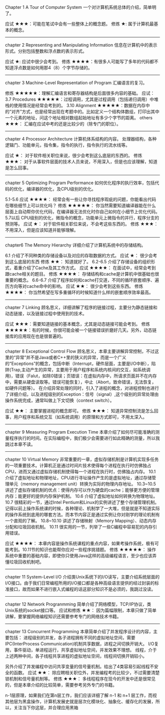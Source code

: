 Chapter 1
A Tour of Computer System
一个对计算机系统总体的介绍，简单明了。

应试 ★★★：可能在笔试中会有一些整体上的概念题。
修炼 ★: 属于计算机最基本的概念。
- - - - - - - - - - - - - - - - - - - - - - - - - - - - - - - - - - - - - - - - - - - - - - - - - - - - - - - - - - - - - - - - - - - - - -
chapter 2
Representing and Manipulating Information
信息在计算机中的表示形式。分别包括整数和浮点数的表示形式。

应试 ★: 应试中很少会考到。
修炼 ★★★★：有很多人可能写了多年的代码都不知道浮点数是如何用那4（8）个字节存储的。
- - - - - - - - - - - - - - - - - - - - - - - - - - - - - - - - - - - - - - - - - - - - - - - - - - - - - - - - - - - - - - - - - - - - - -
chapter 3
Machine-Level Representation of Program
汇编语言的复习。

修炼 ★★★★★：理解汇编语言和寄存器结构是后面很多内容的基础。
应试：
3.7 Procedures ★★★★★：过程调用，尤其是过程调用（包括递归调用）中堆栈的使用情况是经常会考到的。
3.10 Alignment ★★★★★：数据在内存中的“对齐”方式，也是经常出现在考题中的。比如定义一个结构体数组，打印出其中一个元素的地址，问这个地址相对数组起始地址有多少个字节的距离。
others ★★★： 汇编在应试中考的还是比较少的（除专门的职位）。
- - - - - - - - - - - - - - - - - - - - - - - - - - - - - - - - - - - - - - - - - - - - - - - - - - - - - - - - - - - - - - - - - - - - - -
chapter 4
Processor Architecture
计算机体系结构的内容。
处理器结构，各种逻辑门、功能单元，指令集，指令的执行，指令执行的流水线等。

应试 ★： 对于软件相关职位来说，很少会考到这么底层的东西的。
修炼 ★★★： 对于从事软件层面的技术人员来说，不用深入，但是也应该理解，知道是怎么回事。
- - - - - - - - - - - - - - - - - - - - - - - - - - - - - - - - - - - - - - - - - - - - - - - - - - - - - - - - - - - - - - - - - - - - - -
chapter 5
Optimizing Program Performance
如何优化程序的执行效率，包括代码的优化，编译器的优化，及CPU级别的优化。

5.1-5.6
应试 ★★★★： 经常会有一些让你寻找程序瑕疵的问题，你能看出代码在哪些细节上可以优化吗？
修炼 ★★★★★： 你当然需要知道编译器能在什么层面上自动帮你优化代码，在编译器无法优化时你自己如何在小细节上优化代码。
5.7以后
CPU级别的优化，微指令的概念，功能单元上微指令的并行，程序分支的预测等。
应试 ★： 对于软件相关职位来说，不会考这些东西的。
修炼 ★★★： 不用深入，但是应该知道并能够理解。
- - - - - - - - - - - - - - - - - - - - - - - - - - - - - - - - - - - - - - - - - - - - - - - - - - - - - - - - - - - - - - - - - - - - - -
chapter6
The Memory Hierarchy
详细介绍了计算机系统中的存储结构。

6.1 介绍了不同种类的存储设备以及对应的存取数据的方式。
应试 ★： 很少会考到这么底层的东西
修炼 ★★： 知道就好了。
6.2-6.5 介绍了存储设备的组织形式，着重介绍了Cache及其工作方式。
应试 ★★★★： 在面试中，经常会考到跟cache相关的题目。
修炼 ★★★★： 存储结构和cache是计算机中很基础也很重要的概念。
6.6-6.7 介绍了程序如何和cache打交道，不同的循环嵌套顺序、遍历方向等对cache命中的影响。
应试 ★★： 很少会考到这些东西。
修炼 ★★★★： 你当然希望在写多重循环的时候知道什么样的嵌套顺序效率最高。
- - - - - - - - - - - - - - - - - - - - - - - - - - - - - - - - - - - - - - - - - - - - - - - - - - - - - - - - - - - - - - - - - - - - - -
chapter 7
Linking
顾名思义，详细讲解了程序的链接过程，主要分为静态链接和动态链接，以及链接过程中使用到的技术。

应试 ★★★：需要知道链接的基本概念，尤其是动态链接可能会考到。
修炼 ★★★★★：有的时候，你很可能会被一个链接错误折磨好几天。另外，动态链接库的应用现在也是很普遍的。
- - - - - - - - - - - - - - - - - - - - - - - - - - - - - - - - - - - - - - - - - - - - - - - - - - - - - - - - - - - - - - - - - - - - - -
chapter 8
Exceptional Control Flow
顾名思义，本章主要讲解异常控制，不过这里的“异常”并不是Java或者C++里的狭义的异常，而是一个广义的“Exceptions”的概念，包括中断（Interrupt，硬件层面，主要是I/O中断），陷阱(Trap,主动产生的异常，主要用于用户程序和系统内核间的交互，如系统调用)，错误（Falut，如除0错误；页错误：在虚拟内存中，所请求页面并不在内存中，需要从硬盘读取等。错误可能恢复），中止（Abort，致命错误，无法恢复，如硬件问题等）。
在介绍异常处理的同时，引入了进程的概念，对进程控制也进行了详细介绍，以及进程级别的Exception：信号（signal）,这个级别的异常处理由操作系统完成，通常叫做上下文切换（context switch）。

应试 ★★： 主要掌握进程的概念即可。
修炼 ★★★： 知道异常控制流是怎么回事，用户程序和系统交互（如系统调用）的原理和方式即可，不用太深入。
- - - - - - - - - - - - - - - - - - - - - - - - - - - - - - - - - - - - - - - - - - - - - - - - - - - - - - - - - - - - - - - - - - - - - -
chapter 9
Measuring Program Execution Time
本章介绍了如何尽可能准确的测量程序执行的时间。在实际编程中，我们极少会需要进行如此精确的测量，所以我跳过本章不读。
- - - - - - - - - - - - - - - - - - - - - - - - - - - - - - - - - - - - - - - - - - - - - - - - - - - - - - - - - - - - - - - - - - - - - -
chapter 10
Virtual Memory
非常重要的一章，虚拟存储机制是计算机实现多任务的一项重要技术。计算机正是通过时间片技术使得每个进程在执行时仿佛独占CPU，进而又通过虚拟存储机制使得每一个进程在执行时，仿佛独占内存。
10.1介绍了虚拟地址和物理地址，CPU进行寻址操作产生的是虚拟地址，通过存储管理单元（memory management unit）转换为实际的物理内存地址。
10.3~10.5讲述了虚拟存储机制的优点：使得内存可以作为硬盘的cache；能够更方便的管理内存；能更好的提供内存保护机制。
10.6 介绍了虚拟地址如何转换为物理地址。
10.7 很精彩的一节，通过Intel Pentium和Linux的实例讲述了整个存储管理机制。记得以前上操作系统课的时候，各种理论、机制学了一大堆，但是就是不知道实际的操作系统到底用的哪套方法。而本节内容正是通过实例让你对刚学的理论机制有一个直观的了解。
10.8~10.10 讲述了存储映射（Memory Mapping）、动态内存分配和垃圾回收机制。
10.11 很实用的一节，列举了一些C编程中容易犯的内存引用错误。

应试 ★★★★： 本章内容是操作系统课程的重点内容，如果考操作系统，极有可能考到。10.11节的知识也能帮你应对一些程序挑错题。
修炼 ★★★★★： 操作系统中重要的基础内容，即使你只使用Java这样的高级编程语言，至少也应该弄懂垃圾回收机制吧。
- - - - - - - - - - - - - - - - - - - - - - - - - - - - - - - - - - - - - - - - - - - - - - - - - - - - - - - - - - - - - - - - - - - - - -
chapter 11
System-Level I/O
介绍类Unix系统下的I/O读写，主要介绍系统层面的I/O接口。由于我们日常编程所用的I/O接口都是各种高级语言提供的经过封装的标准接口，故而如果不进行嵌入式编程的话这部分知识不是必须的，我跳过没读。
- - - - - - - - - - - - - - - - - - - - - - - - - - - - - - - - - - - - - - - - - - - - - - - - - - - - - - - - - - - - - - - - - - - - - -
chapter 12
Network Progranmming
简单介绍了网络模型，TCP/IP协议，类Unix系统的socket接口等。
应试和修炼 ★★： 因为篇幅限制，本章只做了简单讲解，要掌握网络编程知识还需要参考专门的网络技术书籍。
- - - - - - - - - - - - - - - - - - - - - - - - - - - - - - - - - - - - - - - - - - - - - - - - - - - - - - - - - - - - - - - - - - - - - -
chapter 13
Concurrent Programming
本章简单介绍了并发程序设计的内容，主要包括：
进程级别的并发，各子进程拥有不同的虚拟地址空间，需要IPC(InterProcess Communication)机制共享数据，进程之间切换开销大。
I/O复用，事件驱动，单进程运行，共享虚拟地址空间，并发效果不理想。
线程，介于上述两种中间，各子线程共享进程的虚拟地址空间，线程间切换开销较小。

另外介绍了并发编程中访问共享变量的信号量机制。给出了4类容易引起线程不安全的函数。
应试 ★★： 除应聘相关职位外，并发编程考的比较少，不过需要清楚锁机制和信号量机制等。
修炼 ★★★： 多线程程序在现今的开发中还是很常见的，但是本章介绍的比较简单，需要参考另外专门的书籍。



n-1层原理，如果我们在第n层工作，我们应该详细了解 n-1 和 n+1 层工作，而视其他层为黑盒操作，计算机发展史就是层次化模块化、抽象化、缓存化的发展，所以，关注当下你这层，并合理应用黑箱